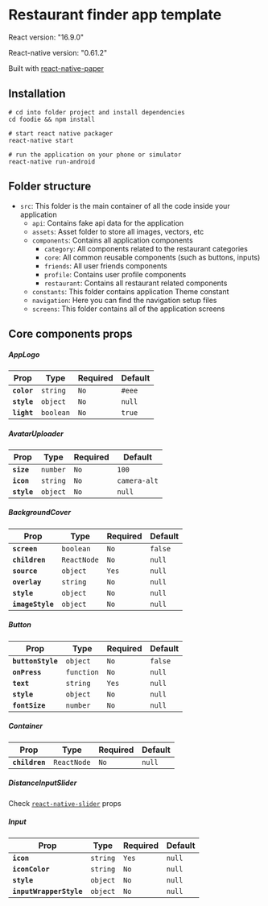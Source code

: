 # Restaurant finder app template

React version: "16.9.0"

React-native version: "0.61.2"

Built with [react-native-paper]("https://reactnativepaper.com/")

## Installation

```shell
# cd into folder project and install dependencies
cd foodie && npm install

# start react native packager
react-native start

# run the application on your phone or simulator
react-native run-android
```

## Folder structure

- `src`: This folder is the main container of all the code inside your application
    - `api`: Contains fake api data for the application
    - `assets`: Asset folder to store all images, vectors, etc
    - `components`: Contains all application components
        - `category`: All components related to the restaurant categories
        - `core`: All common reusable components (such as buttons, inputs)
        - `friends`: All user friends components 
        - `profile`: Contains user profile components
        - `restaurant`: Contains all restaurant related components
   - `constants`: This folder contains application Theme constant
   - `navigation`: Here you can find the navigation setup files
   - `screens`: This folder contains all of the application screens
   
## Core components props

##### AppLogo
|Prop|Type|Required|Default|
|---|---|---|---|
|**`color`**|`string`|`No`|`#eee`|
|**`style`**|`object`|`No`|`null`|
|**`light`**|`boolean`|`No`|`true`|

##### AvatarUploader
|Prop|Type|Required|Default|
|---|---|---|---|
|**`size`**|`number`|`No`|`100`|
|**`icon`**|`string`|`No`|`camera-alt`|
|**`style`**|`object`|`No`|`null`|

##### BackgroundCover
|Prop|Type|Required|Default|
|---|---|---|---|
|**`screen`**|`boolean`|`No`|`false`|
|**`children`**|`ReactNode`|`No`|`null`|
|**`source`**|`object`|`Yes`|`null`|
|**`overlay`**|`string`|`No`|`null`|
|**`style`**|`object`|`No`|`null`|
|**`imageStyle`**|`object`|`No`|`null`|

##### Button
|Prop|Type|Required|Default|
|---|---|---|---|
|**`buttonStyle`**|`object`|`No`|`false`|
|**`onPress`**|`function`|`No`|`null`|
|**`text`**|`string`|`Yes`|`null`|
|**`style`**|`object`|`No`|`null`|
|**`fontSize`**|`number`|`No`|`null`|

##### Container
|Prop|Type|Required|Default|
|---|---|---|---|
|**`children`**|`ReactNode`|`No`|`null`|

##### DistanceInputSlider
Check [`react-native-slider`]("https://github.com/react-native-community/react-native-slider") props

##### Input
|Prop|Type|Required|Default|
|---|---|---|---|
|**`icon`**|`string`|`Yes`|`null`|
|**`iconColor`**|`string`|`No`|`null`|
|**`style`**|`object`|`No`|`null`|
|**`inputWrapperStyle`**|`object`|`No`|`null`|